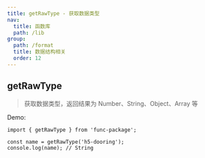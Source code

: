 ```yaml
---
title: getRawType - 获取数据类型
nav:
  title: 函数库
  path: /lib
group:
  path: /format
  title: 数据结构相关
  order: 12
---
```


## getRawType

> 获取数据类型，返回结果为 Number、String、Object、Array 等

Demo:

```tsx | pure
import { getRawType } from 'func-package';

const name = getRawType('h5-dooring');
console.log(name); // String
```
